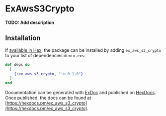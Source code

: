 # ExAwsS3Crypto

**TODO: Add description**

## Installation

If [available in Hex](https://hex.pm/docs/publish), the package can be installed
by adding `ex_aws_s3_crypto` to your list of dependencies in `mix.exs`:

```elixir
def deps do
  [
    {:ex_aws_s3_crypto, "~> 0.1.0"}
  ]
end
```

Documentation can be generated with [ExDoc](https://github.com/elixir-lang/ex_doc)
and published on [HexDocs](https://hexdocs.pm). Once published, the docs can
be found at [https://hexdocs.pm/ex_aws_s3_crypto](https://hexdocs.pm/ex_aws_s3_crypto).

